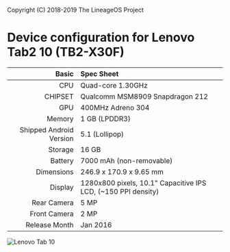 Copyright (C) 2018-2019 The LineageOS Project

Device configuration for Lenovo Tab2 10 (TB2-X30F)
=====================================

Basic   | Spec Sheet
-------:|:-------------------------
CPU     | Quad-core 1.30GHz
CHIPSET | Qualcomm MSM8909 Snapdragon 212
GPU     | 400MHz Adreno 304
Memory  | 1 GB (LPDDR3)
Shipped Android Version | 5.1 (Lollipop)
Storage | 16 GB
Battery | 7000 mAh (non-removable)
Dimensions | 246.9 x 170.9 x 9.65 mm
Display | 1280x800 pixels, 10.1" Capacitive IPS LCD, (~150 PPI density)
Rear Camera  | 5 MP
Front Camera | 2 MP
Release Month | Jan 2016

![Lenovo Tab 10](https://i.imgur.com/9aBp2L0.png "Lenovo Tab 10")
